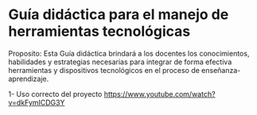 # Guía didáctica para el manejo de herramientas tecnológicas 
Proposito: Esta Guía didáctica brindará a los docentes los conocimientos, habilidades y estrategias necesarias para integrar de forma efectiva herramientas y dispositivos tecnológicos en el proceso de enseñanza-aprendizaje.


1- Uso correcto del proyecto
https://www.youtube.com/watch?v=dkFymICDG3Y
